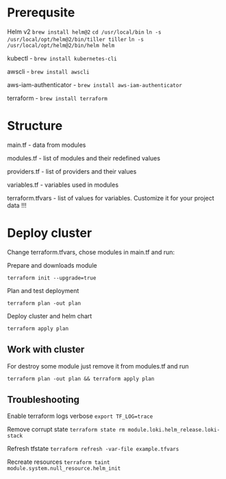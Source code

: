 # Prerequsite

Helm v2
`brew install helm@2`
`cd /usr/local/bin`
`ln -s /usr/local/opt/helm@2/bin/tiller tiller`
`ln -s /usr/local/opt/helm@2/bin/helm helm`

kubectl - `brew install kubernetes-cli`

awscli - `brew install awscli`

aws-iam-authenticator - `brew install aws-iam-authenticator`

terraform - `brew install terraform`

# Structure
  main.tf - data from modules

  modules.tf - list of modules and their redefined values

  providers.tf - list of providers and their values

  variables.tf - variables used in modules

  terraform.tfvars - list of values for variables. Customize it for your project data !!!

# Deploy cluster
Change terraform.tfvars, chose modules in main.tf and run:

Prepare and downloads module

`terraform init --upgrade=true`

Plan and test deployment

`terraform plan -out plan`

Deploy cluster and helm chart

`terraform apply plan`

## Work with cluster

For destroy some module just remove it from modules.tf and run 

`terraform plan -out plan && terraform apply plan`


## Troubleshooting
Enable terraform logs verbose
`export TF_LOG=trace`

Remove corrupt state 
`terraform state rm module.loki.helm_release.loki-stack`

Refresh tfstate
`terraform refresh -var-file example.tfvars`

Recreate resources
`terraform taint module.system.null_resource.helm_init`